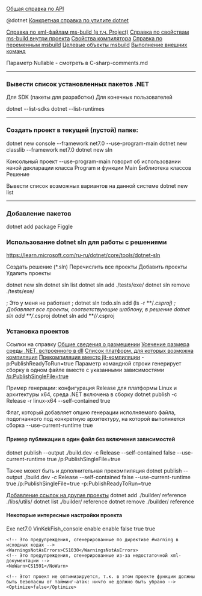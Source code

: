 [Общая справка по API](https://learn.microsoft.com/ru-ru/dotnet/api/)

@dotnet
[Конкретная справка по утилите dotnet](https://learn.microsoft.com/ru-ru/dotnet/core/tools/dotnet)

[Справка по xml-файлам ms-build (в т.ч. Project)](https://learn.microsoft.com/ru-ru/visualstudio/msbuild/msbuild-project-file-schema-reference)
[Справка по свойствам ms-build внутри проекта](https://learn.microsoft.com/ru-ru/dotnet/core/project-sdk/msbuild-props#implicitusings)
[Свойства компилятора](https://learn.microsoft.com/ru-ru/dotnet/csharp/language-reference/compiler-options/language)
[Справка по переменным msbuild](https://learn.microsoft.com/ru-ru/visualstudio/msbuild/common-msbuild-project-properties?view=vs-2022)
[Целевые объекты msbuild](https://learn.microsoft.com/ru-ru/visualstudio/msbuild/msbuild-targets?view=vs-2022)
[Выполнение внешних команд](https://learn.microsoft.com/ru-ru/visualstudio/msbuild/how-to-extend-the-visual-studio-build-process?view=vs-2022)

Параметр Nullable - смотреть в C-sharp-comments.md


---
### Вывести список установленных пакетов .NET
Для SDK (пакеты для разработки)
Для конечных пользователей

dotnet --list-sdks
dotnet --list-runtimes


---
### Создать проект в текущей (пустой) папке:

dotnet new console  --framework net7.0 --use-program-main
dotnet new classlib --framework net7.0
dotnet new sln


Консольный проект
    --use-program-main говорит об использовании явной декларации класса Program и функции Main
Библиотека классов
Решение

Вывести список возможных вариантов на данной системе
dotnet new list

---
### Добавление пакетов
dotnet add package Figgle

### Использование dotnet sln для работы с решениями
https://learn.microsoft.com/ru-ru/dotnet/core/tools/dotnet-sln

Создать решение (*.sln)
Перечислить все проекты
Добавить проекты
Удалить проекты

dotnet new sln
dotnet sln list
dotnet sln add ./tests/exe/
dotnet sln remove ./tests/exe/

; Это у меня не работает
; dotnet sln todo.sln add (ls -r **/*.csproj)
; Добавляет все проекты, соответствующие шаблону, в решение
dotnet sln add **/*.csproj
dotnet sln add **/*/*.csproj

### Установка проектов
Ссылки на справку
[Общие сведения о размещении](https://learn.microsoft.com/ru-ru/dotnet/core/deploying/deploy-with-cli)
[Усечение размера среды .NET, встроенного в dll](https://learn.microsoft.com/ru-ru/dotnet/core/deploying/trimming/trim-self-contained)
[Список платформ, для которых возможна компиляция](https://learn.microsoft.com/ru-ru/dotnet/core/rid-catalog)
[Прекомпиляция вместо jit-компиляции](https://learn.microsoft.com/ru-ru/dotnet/core/deploying/ready-to-run)
-p:PublishReadyToRun=true
Параметр командной строки генерирует сборку в одном файле вместе с указанными зависимостями
[/p:PublishSingleFile=true](https://github.com/dotnet/designs/blob/main/accepted/2020/single-file/design.md)

Пример генерации: конфигурация Release для платформы Linux и архитектуры x64, среда .NET включена в сборку
dotnet publish -c Release -r linux-x64 --self-contained true

Флаг, который добавляет опцию генерации исполняемого файла, подогнанного под конкретную архитектуру, на которой выполняется сборка
--use-current-runtime true

#### Пример публикации в один файл без включения зависимостей
dotnet publish --output ./build.dev -c Release --self-contained false --use-current-runtime true /p:PublishSingleFile=true

Также может быть и дополнительная прекомпиляция
dotnet publish --output ./build.dev -c Release --self-contained false --use-current-runtime true /p:PublishSingleFile=true -p:PublishReadyToRun=true



[Добавление ссылок на другие проекты](https://learn.microsoft.com/ru-ru/dotnet/core/tools/dotnet-add-reference)
dotnet add ./builder/ reference ./libs/utils/
dotnet list ./builder/ reference
dotnet remove ./builder/ reference


#### Некоторые интересные настройки проекта

<Project Sdk="Microsoft.NET.Sdk">
  <ItemGroup>
    <ProjectReference Include="../../../../VinKekFish/src/main/1 BytesBuilder/bytesbuilder.csproj" />
    <ProjectReference Include="../../../../VinKekFish/src/main/3 cryptoprime/cryptoprime.csproj" />
    <ProjectReference Include="../../../../VinKekFish/src/main/4 utils/4 utils.csproj" />
  </ItemGroup>

  <PropertyGroup>
    <OutputType>Exe</OutputType>
    <TargetFramework>net7.0</TargetFramework>
    <RootNamespace>VinKekFish_console</RootNamespace>
    <ImplicitUsings>enable</ImplicitUsings>
    <Nullable>enable</Nullable>
    <!-- Мы не позволяем здесь unsafe-код, он должен быть вынесен весь в библиотеку -->
    <AllowUnsafeBlocks>false</AllowUnsafeBlocks>
    <!-- Компилятор пытается создать сборки, которые не изменяются от билда к билду (если не изменился код) -->
    <Deterministic>true</Deterministic>
    <!-- Предупреждения считать ошибками -->
    <TreatWarningsAsErrors>true</TreatWarningsAsErrors>

    <!-- Это предупреждения, сгенерированные по директиве #warning в исходных кодах -->
    <WarningsNotAsErrors>CS1030</WarningsNotAsErrors>
    <!-- Это предупреждения, сгенерированные из-за недостаточной xml-документации -->
    <NoWarn>CS1591</NoWarn>
    
    <!-- Этот проект не оптимизируется, т.к. в этом проекте функции должны быть безопасны от тайминг-атак: ничто не должно быть убрано -->
    <Optimize>false</Optimize>

  </PropertyGroup>

</Project>

